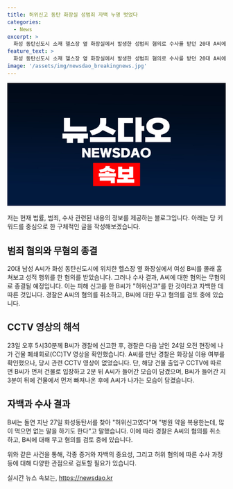 ```yaml
---
title: 허위신고 동탄 화장실 성범죄 자백 누명 벗었다
categories:
  - News
excerpt: >
  화성 동탄신도시 소재 헬스장 옆 화장실에서 발생한 성범죄 혐의로 수사를 받던 20대 A씨에 대한 무혐의 종결이 예정되었다. 피해 신고를 한 B씨가 허위신고를 했다고 자백하여 사건이 재조명을 받고 있다. A씨는 경찰 조사에서 억울함을 주장하였으나, CCTV 영상 확인 결과 여자 화장실에 들어간 증거는 없는 것으로 밝혀졌다. 또한, B씨가 건물에 먼저 입장하고 A씨가 2분 후에 들어간 것이 확인되었으며, B씨가 지난 27일 자신의 신고를 허위신고였다고 고백하였다. 현재 경찰은 A씨의 입건을 취소하고 B씨에 대한 무고 혐의를 검토 중이다.
feature_text: >
  화성 동탄신도시 소재 헬스장 옆 화장실에서 발생한 성범죄 혐의로 수사를 받던 20대 A씨에 대한 무혐의 종결이 예정되었다. 피해 신고를 한 B씨가 허위신고를 했다고 자백하여 사건이 재조명을 받고 있다. A씨는 경찰 조사에서 억울함을 주장하였으나, CCTV 영상 확인 결과 여자 화장실에 들어간 증거는 없는 것으로 밝혀졌다. 또한, B씨가 건물에 먼저 입장하고 A씨가 2분 후에 들어간 것이 확인되었으며, B씨가 지난 27일 자신의 신고를 허위신고였다고 고백하였다. 현재 경찰은 A씨의 입건을 취소하고 B씨에 대한 무고 혐의를 검토 중이다.
image: '/assets/img/newsdao_breakingnews.jpg'
---
```


<p><img src="/assets/img/newsdao_breakingnews.jpg" alt="pcversion 속보" /></p>

<p>저는 현재 법률, 범죄, 수사 관련된 내용의 정보를 제공하는 블로그입니다. 아래는 당 키워드를 중심으로 한 구체적인 글을 작성해보겠습니다.</p>

<h2 data-ke-size="size26">범죄 혐의와 무혐의 종결</h2>

<p data-ke-size="size16">20대 남성 A씨가 화성 동탄신도시에 위치한 헬스장 옆 화장실에서 여성 B씨를 몰래 훔쳐보고 성적 행위를 한 혐의를 받았습니다. 그러나 수사 결과, A씨에 대한 혐의는 무혐의로 종결될 예정입니다. 이는 피해 신고를 한 B씨가 "허위신고"를 한 것이라고 자백한 데 따른 것입니다. 경찰은 A씨의 혐의를 취소하고, B씨에 대한 무고 혐의를 검토 중에 있습니다.</p> 

<h2 data-ke-size="size26">CCTV 영상의 해석</h2>

<p data-ke-size="size16">23일 오후 5시30분께 B씨가 경찰에 신고한 후, 경찰은 다음 날인 24일 오전 현장에 나가 건물 폐쇄회로(CC)TV 영상을 확인했습니다. A씨를 만난 경찰은 화장실 이용 여부를 확인했으나, 당시 관련 CCTV 영상이 없었습니다. 단, 해당 건물 출입구 CCTV에 따르면 B씨가 먼저 건물로 입장하고 2분 뒤 A씨가 들어간 모습이 담겼으며, B씨가 들어간 지 3분여 뒤에 건물에서 먼저 빠져나온 후에 A씨가 나가는 모습이 담겼습니다.</p>

<h2 data-ke-size="size26">자백과 수사 결과</h2>

<p data-ke-size="size16">B씨는 돌연 지난 27일 화성동탄서를 찾아 "허위신고였다"며 "병원 약을 복용한는데, 많이 먹으면 없는 말을 하기도 한다"고 말했습니다. 이에 따라 경찰은 A씨의 혐의를 취소하고, B씨에 대해 무고 혐의를 검토 중에 있습니다.</p> 

<p data-ke-size="size16">위와 같은 사건을 통해, 각종 증거와 자백의 중요성, 그리고 허위 혐의에 따른 수사 과정 등에 대해 다양한 관점으로 검토할 필요가 있습니다.</p>
실시간 뉴스 속보는, <a href="https://newsdao.kr" rel="dofollow">https://newsdao.kr</a>


